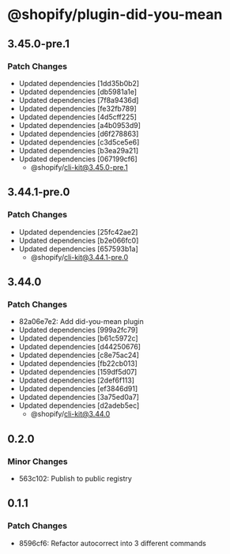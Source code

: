 # @shopify/plugin-did-you-mean

## 3.45.0-pre.1

### Patch Changes

- Updated dependencies [1dd35b0b2]
- Updated dependencies [db5981a1e]
- Updated dependencies [7f8a9436d]
- Updated dependencies [fe32fb789]
- Updated dependencies [4d5cff225]
- Updated dependencies [a4b0953d9]
- Updated dependencies [d6f278863]
- Updated dependencies [c3d5ce5e6]
- Updated dependencies [b3ea29a21]
- Updated dependencies [067199cf6]
  - @shopify/cli-kit@3.45.0-pre.1

## 3.44.1-pre.0

### Patch Changes

- Updated dependencies [25fc42ae2]
- Updated dependencies [b2e066fc0]
- Updated dependencies [657593b1a]
  - @shopify/cli-kit@3.44.1-pre.0

## 3.44.0

### Patch Changes

- 82a06e7e2: Add did-you-mean plugin
- Updated dependencies [999a2fc79]
- Updated dependencies [b61c5972c]
- Updated dependencies [d44250676]
- Updated dependencies [c8e75ac24]
- Updated dependencies [fb22cb013]
- Updated dependencies [159df5d07]
- Updated dependencies [2def6f113]
- Updated dependencies [ef3846d91]
- Updated dependencies [3a75ed0a7]
- Updated dependencies [d2adeb5ec]
  - @shopify/cli-kit@3.44.0

## 0.2.0

### Minor Changes

- 563c102: Publish to public registry

## 0.1.1

### Patch Changes

- 8596cf6: Refactor autocorrect into 3 different commands
